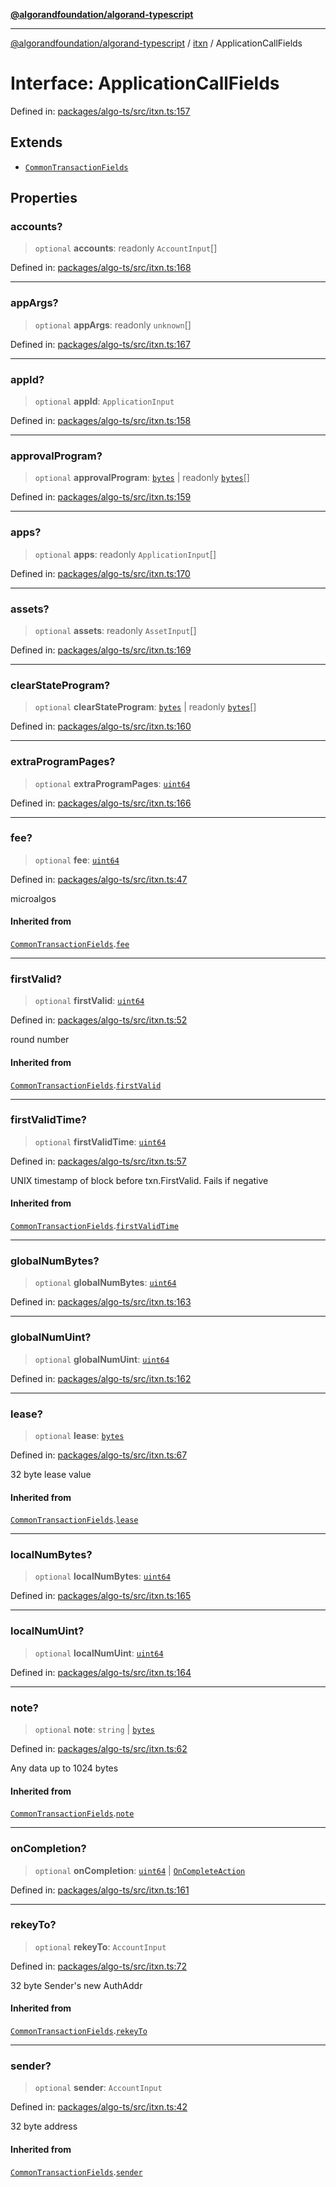 [**@algorandfoundation/algorand-typescript**](../../../README.md)

***

[@algorandfoundation/algorand-typescript](../../../README.md) / [itxn](../README.md) / ApplicationCallFields

# Interface: ApplicationCallFields

Defined in: [packages/algo-ts/src/itxn.ts:157](https://github.com/algorandfoundation/puya-ts/blob/main/packages/algo-ts/src/itxn.ts#L157)

## Extends

- [`CommonTransactionFields`](CommonTransactionFields.md)

## Properties

### accounts?

> `optional` **accounts**: readonly `AccountInput`[]

Defined in: [packages/algo-ts/src/itxn.ts:168](https://github.com/algorandfoundation/puya-ts/blob/main/packages/algo-ts/src/itxn.ts#L168)

***

### appArgs?

> `optional` **appArgs**: readonly `unknown`[]

Defined in: [packages/algo-ts/src/itxn.ts:167](https://github.com/algorandfoundation/puya-ts/blob/main/packages/algo-ts/src/itxn.ts#L167)

***

### appId?

> `optional` **appId**: `ApplicationInput`

Defined in: [packages/algo-ts/src/itxn.ts:158](https://github.com/algorandfoundation/puya-ts/blob/main/packages/algo-ts/src/itxn.ts#L158)

***

### approvalProgram?

> `optional` **approvalProgram**: [`bytes`](../../../type-aliases/bytes.md) \| readonly [`bytes`](../../../type-aliases/bytes.md)[]

Defined in: [packages/algo-ts/src/itxn.ts:159](https://github.com/algorandfoundation/puya-ts/blob/main/packages/algo-ts/src/itxn.ts#L159)

***

### apps?

> `optional` **apps**: readonly `ApplicationInput`[]

Defined in: [packages/algo-ts/src/itxn.ts:170](https://github.com/algorandfoundation/puya-ts/blob/main/packages/algo-ts/src/itxn.ts#L170)

***

### assets?

> `optional` **assets**: readonly `AssetInput`[]

Defined in: [packages/algo-ts/src/itxn.ts:169](https://github.com/algorandfoundation/puya-ts/blob/main/packages/algo-ts/src/itxn.ts#L169)

***

### clearStateProgram?

> `optional` **clearStateProgram**: [`bytes`](../../../type-aliases/bytes.md) \| readonly [`bytes`](../../../type-aliases/bytes.md)[]

Defined in: [packages/algo-ts/src/itxn.ts:160](https://github.com/algorandfoundation/puya-ts/blob/main/packages/algo-ts/src/itxn.ts#L160)

***

### extraProgramPages?

> `optional` **extraProgramPages**: [`uint64`](../../../type-aliases/uint64.md)

Defined in: [packages/algo-ts/src/itxn.ts:166](https://github.com/algorandfoundation/puya-ts/blob/main/packages/algo-ts/src/itxn.ts#L166)

***

### fee?

> `optional` **fee**: [`uint64`](../../../type-aliases/uint64.md)

Defined in: [packages/algo-ts/src/itxn.ts:47](https://github.com/algorandfoundation/puya-ts/blob/main/packages/algo-ts/src/itxn.ts#L47)

microalgos

#### Inherited from

[`CommonTransactionFields`](CommonTransactionFields.md).[`fee`](CommonTransactionFields.md#fee)

***

### firstValid?

> `optional` **firstValid**: [`uint64`](../../../type-aliases/uint64.md)

Defined in: [packages/algo-ts/src/itxn.ts:52](https://github.com/algorandfoundation/puya-ts/blob/main/packages/algo-ts/src/itxn.ts#L52)

round number

#### Inherited from

[`CommonTransactionFields`](CommonTransactionFields.md).[`firstValid`](CommonTransactionFields.md#firstvalid)

***

### firstValidTime?

> `optional` **firstValidTime**: [`uint64`](../../../type-aliases/uint64.md)

Defined in: [packages/algo-ts/src/itxn.ts:57](https://github.com/algorandfoundation/puya-ts/blob/main/packages/algo-ts/src/itxn.ts#L57)

UNIX timestamp of block before txn.FirstValid. Fails if negative

#### Inherited from

[`CommonTransactionFields`](CommonTransactionFields.md).[`firstValidTime`](CommonTransactionFields.md#firstvalidtime)

***

### globalNumBytes?

> `optional` **globalNumBytes**: [`uint64`](../../../type-aliases/uint64.md)

Defined in: [packages/algo-ts/src/itxn.ts:163](https://github.com/algorandfoundation/puya-ts/blob/main/packages/algo-ts/src/itxn.ts#L163)

***

### globalNumUint?

> `optional` **globalNumUint**: [`uint64`](../../../type-aliases/uint64.md)

Defined in: [packages/algo-ts/src/itxn.ts:162](https://github.com/algorandfoundation/puya-ts/blob/main/packages/algo-ts/src/itxn.ts#L162)

***

### lease?

> `optional` **lease**: [`bytes`](../../../type-aliases/bytes.md)

Defined in: [packages/algo-ts/src/itxn.ts:67](https://github.com/algorandfoundation/puya-ts/blob/main/packages/algo-ts/src/itxn.ts#L67)

32 byte lease value

#### Inherited from

[`CommonTransactionFields`](CommonTransactionFields.md).[`lease`](CommonTransactionFields.md#lease)

***

### localNumBytes?

> `optional` **localNumBytes**: [`uint64`](../../../type-aliases/uint64.md)

Defined in: [packages/algo-ts/src/itxn.ts:165](https://github.com/algorandfoundation/puya-ts/blob/main/packages/algo-ts/src/itxn.ts#L165)

***

### localNumUint?

> `optional` **localNumUint**: [`uint64`](../../../type-aliases/uint64.md)

Defined in: [packages/algo-ts/src/itxn.ts:164](https://github.com/algorandfoundation/puya-ts/blob/main/packages/algo-ts/src/itxn.ts#L164)

***

### note?

> `optional` **note**: `string` \| [`bytes`](../../../type-aliases/bytes.md)

Defined in: [packages/algo-ts/src/itxn.ts:62](https://github.com/algorandfoundation/puya-ts/blob/main/packages/algo-ts/src/itxn.ts#L62)

Any data up to 1024 bytes

#### Inherited from

[`CommonTransactionFields`](CommonTransactionFields.md).[`note`](CommonTransactionFields.md#note)

***

### onCompletion?

> `optional` **onCompletion**: [`uint64`](../../../type-aliases/uint64.md) \| [`OnCompleteAction`](../../arc4/enumerations/OnCompleteAction.md)

Defined in: [packages/algo-ts/src/itxn.ts:161](https://github.com/algorandfoundation/puya-ts/blob/main/packages/algo-ts/src/itxn.ts#L161)

***

### rekeyTo?

> `optional` **rekeyTo**: `AccountInput`

Defined in: [packages/algo-ts/src/itxn.ts:72](https://github.com/algorandfoundation/puya-ts/blob/main/packages/algo-ts/src/itxn.ts#L72)

32 byte Sender's new AuthAddr

#### Inherited from

[`CommonTransactionFields`](CommonTransactionFields.md).[`rekeyTo`](CommonTransactionFields.md#rekeyto)

***

### sender?

> `optional` **sender**: `AccountInput`

Defined in: [packages/algo-ts/src/itxn.ts:42](https://github.com/algorandfoundation/puya-ts/blob/main/packages/algo-ts/src/itxn.ts#L42)

32 byte address

#### Inherited from

[`CommonTransactionFields`](CommonTransactionFields.md).[`sender`](CommonTransactionFields.md#sender)
